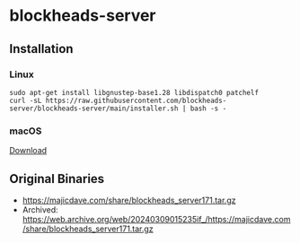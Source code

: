 # blockheads-server
## Installation
### Linux
```
sudo apt-get install libgnustep-base1.28 libdispatch0 patchelf
curl -sL https://raw.githubusercontent.com/blockheads-server/blockheads-server/main/installer.sh | bash -s -
```

### macOS

[Download](https://apps.apple.com/us/app/blockheadsserver/id662633568)

## Original Binaries
- https://majicdave.com/share/blockheads_server171.tar.gz
- Archived: https://web.archive.org/web/20240309015235if_/https://majicdave.com/share/blockheads_server171.tar.gz
